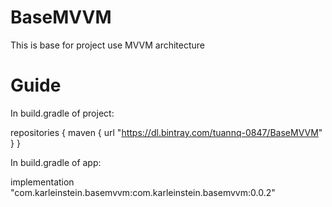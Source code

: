 # BaseMVVM
This is base for project use MVVM architecture

# Guide
In build.gradle of project:

repositories {
        maven {
            url "https://dl.bintray.com/tuannq-0847/BaseMVVM"
        }
}

In build.gradle of app:

implementation "com.karleinstein.basemvvm:com.karleinstein.basemvvm:0.0.2"
